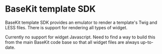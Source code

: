 BaseKit template SDK
====================

BaseKit template SDK provides an emulator to render a template's Twig and LESS files. There is support for rendering all types of widget.

Currently no support for widget Javascript.
Need to find a way to build this from the main BaseKit code base so that all widget files are always up-to-date.
